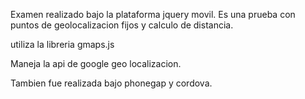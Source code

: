 Examen realizado bajo la plataforma jquery movil. Es una prueba con puntos de geolocalizacion fijos y calculo de distancia.

utiliza la libreria gmaps.js

Maneja la api de google geo localizacion. 

Tambien fue realizada bajo phonegap y cordova.
